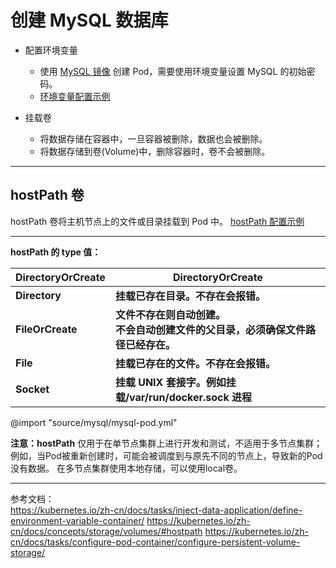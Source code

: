 # 创建 MySQL 数据库

- 配置环境变量

  - 使用 [MySQL 镜像](https://hub.docker.com/_/mysql) 创建 Pod，需要使用环境变量设置 MySQL 的初始密码。
  - [环境变量配置示例](https://kubernetes.io/zh-cn/docs/tasks/inject-data-application/define-environment-variable-container/#define-an-env-variable-for-a-container)

- 挂载卷
  - 将数据存储在容器中，一旦容器被删除，数据也会被删除。
  - 将数据存储到卷(Volume)中，删除容器时，卷不会被删除。

---

## hostPath 卷

hostPath 卷将主机节点上的文件或目录挂载到 Pod 中。
[hostPath 配置示例](https://kubernetes.io/docs/concepts/storage/volumes/#hostpath-configuration-example)

---

**hostPath 的 type 值：**

| DirectoryOrCreate | DirectoryOrCreate                                                                      |
| ----------------- | -------------------------------------------------------------------------------------- |
| **Directory**     | **挂载已存在目录。不存在会报错。**                                                     |
| **FileOrCreate**  | **文件不存在则自动创建。**<br>**不会自动创建文件的父目录，必须确保文件路径已经存在。** |
| **File**          | **挂载已存在的文件。不存在会报错。**                                                   |
| **Socket**        | **挂载 UNIX 套接字。例如挂载/var/run/docker.sock 进程**                                |

@import "source/mysql/mysql-pod.yml"

<p class="r">
<b>注意：hostPath</b> 仅用于在单节点集群上进行开发和测试，不适用于多节点集群；
例如，当Pod被重新创建时，可能会被调度到与原先不同的节点上，导致新的Pod没有数据。
在多节点集群使用本地存储，可以使用local卷。
</p>

---

参考文档：  
https://kubernetes.io/zh-cn/docs/tasks/inject-data-application/define-environment-variable-container/
https://kubernetes.io/zh-cn/docs/concepts/storage/volumes/#hostpath
https://kubernetes.io/zh-cn/docs/tasks/configure-pod-container/configure-persistent-volume-storage/
